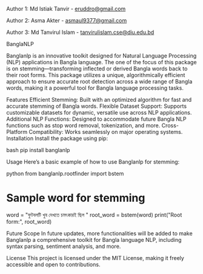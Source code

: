 Author 1: Md Istiak Tanvir - eruddro@gmail.com

Author 2: Asma Akter - asmaul9377@gmail.com

Author 3: Md Tanvirul Islam - tanvirulislam.cse@diu.edu.bd


BanglaNLP

Banglanlp is an innovative toolkit designed for Natural Language Processing (NLP) applications in Bangla language. The one of the focus of this package is on stemming—transforming inflected or derived Bangla words back to their root forms. This package utilizes a unique, algorithmically efficient approach to ensure accurate root detection across a wide range of Bangla words, making it a powerful tool for Bangla language processing tasks.

Features
Efficient Stemming: Built with an optimized algorithm for fast and accurate stemming of Bangla words.
Flexible Dataset Support: Supports customizable datasets for dynamic, versatile use across NLP applications.
Additional NLP Functions: Designed to accommodate future Bangla NLP functions such as stop word removal, tokenization, and more.
Cross-Platform Compatibility: Works seamlessly on major operating systems.
Installation
Install the package using pip:

bash
pip install banglanlp

Usage
Here’s a basic example of how to use Banglanlp for stemming:

python
from banglanlp.rootfinder import bstem

# Sample word for stemming
word = "ফুটবলটি খুব দেখতে চমৎকারই ছিল "
root_word = bstem(word)
print("Root form:", root_word)

Future Scope
In future updates, more functionalities will be added to make Banglanlp a comprehensive toolkit for Bangla language NLP, including syntax parsing, sentiment analysis, and more.

License
This project is licensed under the MIT License, making it freely accessible and open to contributions.